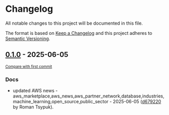 # Changelog

All notable changes to this project will be documented in this file.

The format is based on [Keep a Changelog](http://keepachangelog.com/en/1.0.0/)
and this project adheres to [Semantic Versioning](http://semver.org/spec/v2.0.0.html).

<!-- insertion marker -->
## [0.1.0](https://github.com/tsypuk/aws-news/releases/tag/ver-2025-06-050.1.0) - 2025-06-05

<small>[Compare with first commit](https://github.com/tsypuk/aws-news/compare/cb1bdf9c6a9bb7cf12b1a15171b069dc0376b80d...ver-2025-06-05)</small>

### Docs

- updated AWS news - aws_marketplace,aws_news,aws_partner_network,database,industries,machine_learning,open_source,public_sector - 2025-06-05 ([d679220](https://github.com/tsypuk/aws-news/commit/d67922078ce965a980202abbe4218b271c0720a6) by Roman Tsypuk).


